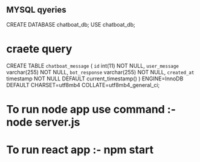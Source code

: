 ## MYSQL qyeries
CREATE DATABASE chatboat_db;
USE chatboat_db;

# craete query
CREATE TABLE `chatboat_message` (
  `id` int(11) NOT NULL,
  `user_message` varchar(255) NOT NULL,
  `bot_response` varchar(255) NOT NULL,
  `created_at` timestamp NOT NULL DEFAULT current_timestamp()
) ENGINE=InnoDB DEFAULT CHARSET=utf8mb4 COLLATE=utf8mb4_general_ci;

# To run node app use command :- node server.js
# To run react app :- npm start

